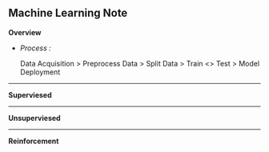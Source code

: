 ## Machine Learning Note

**Overview**


- *Process :*

  Data Acquisition > Preprocess Data > Split Data > Train <> Test > Model Deployment


***

**Superviesed**

***

**Unsuperviesed**

***

**Reinforcement**

